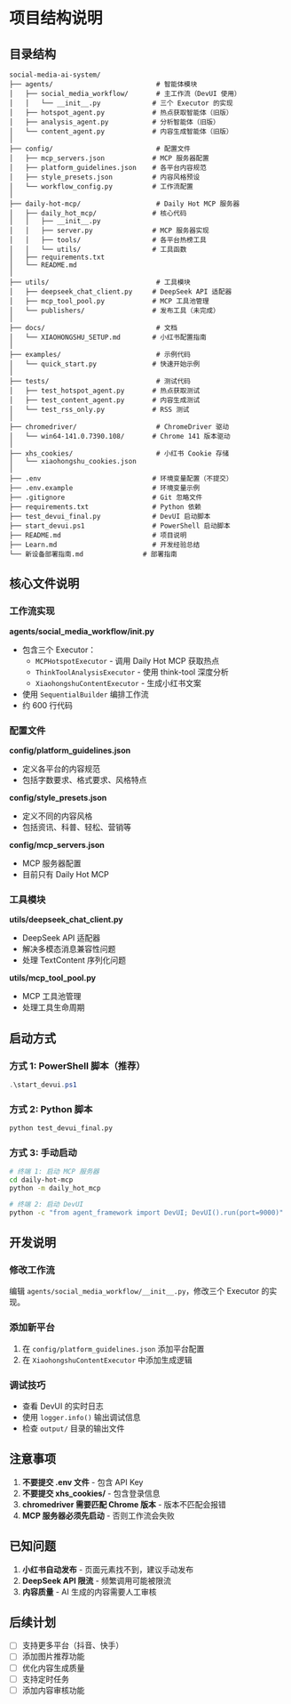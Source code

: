 # 项目结构说明

## 目录结构

```
social-media-ai-system/
├── agents/                          # 智能体模块
│   ├── social_media_workflow/       # 主工作流（DevUI 使用）
│   │   └── __init__.py             # 三个 Executor 的实现
│   ├── hotspot_agent.py            # 热点获取智能体（旧版）
│   ├── analysis_agent.py           # 分析智能体（旧版）
│   └── content_agent.py            # 内容生成智能体（旧版）
│
├── config/                          # 配置文件
│   ├── mcp_servers.json            # MCP 服务器配置
│   ├── platform_guidelines.json    # 各平台内容规范
│   ├── style_presets.json          # 内容风格预设
│   └── workflow_config.py          # 工作流配置
│
├── daily-hot-mcp/                   # Daily Hot MCP 服务器
│   ├── daily_hot_mcp/              # 核心代码
│   │   ├── __init__.py
│   │   ├── server.py               # MCP 服务器实现
│   │   ├── tools/                  # 各平台热榜工具
│   │   └── utils/                  # 工具函数
│   ├── requirements.txt
│   └── README.md
│
├── utils/                           # 工具模块
│   ├── deepseek_chat_client.py     # DeepSeek API 适配器
│   ├── mcp_tool_pool.py            # MCP 工具池管理
│   └── publishers/                 # 发布工具（未完成）
│
├── docs/                            # 文档
│   └── XIAOHONGSHU_SETUP.md        # 小红书配置指南
│
├── examples/                        # 示例代码
│   └── quick_start.py              # 快速开始示例
│
├── tests/                           # 测试代码
│   ├── test_hotspot_agent.py       # 热点获取测试
│   ├── test_content_agent.py       # 内容生成测试
│   └── test_rss_only.py            # RSS 测试
│
├── chromedriver/                    # ChromeDriver 驱动
│   └── win64-141.0.7390.108/       # Chrome 141 版本驱动
│
├── xhs_cookies/                     # 小红书 Cookie 存储
│   └── xiaohongshu_cookies.json
│
├── .env                            # 环境变量配置（不提交）
├── .env.example                    # 环境变量示例
├── .gitignore                      # Git 忽略文件
├── requirements.txt                # Python 依赖
├── test_devui_final.py             # DevUI 启动脚本
├── start_devui.ps1                 # PowerShell 启动脚本
├── README.md                       # 项目说明
├── Learn.md                        # 开发经验总结
└── 新设备部署指南.md               # 部署指南
```

## 核心文件说明

### 工作流实现

**agents/social_media_workflow/__init__.py**
- 包含三个 Executor：
  - `MCPHotspotExecutor` - 调用 Daily Hot MCP 获取热点
  - `ThinkToolAnalysisExecutor` - 使用 think-tool 深度分析
  - `XiaohongshuContentExecutor` - 生成小红书文案
- 使用 `SequentialBuilder` 编排工作流
- 约 600 行代码

### 配置文件

**config/platform_guidelines.json**
- 定义各平台的内容规范
- 包括字数要求、格式要求、风格特点

**config/style_presets.json**
- 定义不同的内容风格
- 包括资讯、科普、轻松、营销等

**config/mcp_servers.json**
- MCP 服务器配置
- 目前只有 Daily Hot MCP

### 工具模块

**utils/deepseek_chat_client.py**
- DeepSeek API 适配器
- 解决多模态消息兼容性问题
- 处理 TextContent 序列化问题

**utils/mcp_tool_pool.py**
- MCP 工具池管理
- 处理工具生命周期

## 启动方式

### 方式 1: PowerShell 脚本（推荐）

```powershell
.\start_devui.ps1
```

### 方式 2: Python 脚本

```bash
python test_devui_final.py
```

### 方式 3: 手动启动

```bash
# 终端 1: 启动 MCP 服务器
cd daily-hot-mcp
python -m daily_hot_mcp

# 终端 2: 启动 DevUI
python -c "from agent_framework import DevUI; DevUI().run(port=9000)"
```

## 开发说明

### 修改工作流

编辑 `agents/social_media_workflow/__init__.py`，修改三个 Executor 的实现。

### 添加新平台

1. 在 `config/platform_guidelines.json` 添加平台配置
2. 在 `XiaohongshuContentExecutor` 中添加生成逻辑

### 调试技巧

- 查看 DevUI 的实时日志
- 使用 `logger.info()` 输出调试信息
- 检查 `output/` 目录的输出文件

## 注意事项

1. **不要提交 .env 文件** - 包含 API Key
2. **不要提交 xhs_cookies/** - 包含登录信息
3. **chromedriver 需要匹配 Chrome 版本** - 版本不匹配会报错
4. **MCP 服务器必须先启动** - 否则工作流会失败

## 已知问题

1. **小红书自动发布** - 页面元素找不到，建议手动发布
2. **DeepSeek API 限流** - 频繁调用可能被限流
3. **内容质量** - AI 生成的内容需要人工审核

## 后续计划

- [ ] 支持更多平台（抖音、快手）
- [ ] 添加图片推荐功能
- [ ] 优化内容生成质量
- [ ] 支持定时任务
- [ ] 添加内容审核功能

